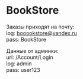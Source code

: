 # BookStore
Заказы приходят на почту:  
log: booookstore@yandex.ru  
pass: BookStore  

Данные от админки:  
url: /Account/Login  
log: admin  
pass: user123  
